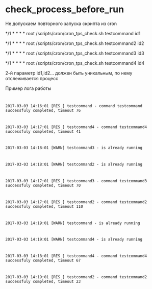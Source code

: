 # check_process_before_run
Не допускаем повторного запуска скрипта из cron

*/1 *   * * *   root    /scripts/cron/cron_tps_check.sh testcommand id1

*/1 *   * * *   root    /scripts/cron/cron_tps_check.sh testcommand2 id2

*/1 *   * * *   root    /scripts/cron/cron_tps_check.sh testcommand3 id3

*/1 *   * * *   root    /scripts/cron/cron_tps_check.sh testcommand4 id4

2-й параметр id1,id2... должен быть уникальным, по нему отслеживается процесс

Пример лога работы
<code>

 2017-03-03 14:16:01 [RES ] testcommand - command testcommand successfuly completed, timeout 76
 
 2017-03-03 14:17:01 [RES ] testcommand4 - command testcommand4 successfuly completed, timeout 41
 
 2017-03-03 14:18:01 [WARN] testcommand3 - is already running
 
 2017-03-03 14:18:01 [WARN] testcommand2 - is already running
 
 2017-03-03 14:17:01 [RES ] testcommand3 - command testcommand3 successfuly completed, timeout 70
 
 2017-03-03 14:17:01 [RES ] testcommand2 - command testcommand2 successfuly completed, timeout 110
 
 2017-03-03 14:19:01 [WARN] testcommand - is already running
 
 2017-03-03 14:19:01 [WARN] testcommand4 - is already running
 
 2017-03-03 14:18:01 [RES ] testcommand4 - command testcommand4 successfuly completed, timeout 67
 
 2017-03-03 14:19:01 [RES ] testcommand2 - command testcommand2 successfuly completed, timeout 23
 
</code>
